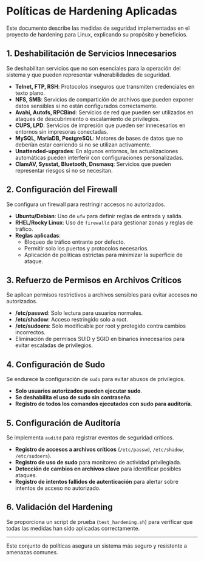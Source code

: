 # Políticas de Hardening Aplicadas

Este documento describe las medidas de seguridad implementadas en el proyecto de hardening para Linux, explicando su propósito y beneficios.

## 1. Deshabilitación de Servicios Innecesarios
Se deshabilitan servicios que no son esenciales para la operación del sistema y que pueden representar vulnerabilidades de seguridad.

- **Telnet, FTP, RSH**: Protocolos inseguros que transmiten credenciales en texto plano.
- **NFS, SMB**: Servicios de compartición de archivos que pueden exponer datos sensibles si no están configurados correctamente.
- **Avahi, Autofs, RPCBind**: Servicios de red que pueden ser utilizados en ataques de descubrimiento o escalamiento de privilegios.
- **CUPS, LPD**: Servicios de impresión que pueden ser innecesarios en entornos sin impresoras conectadas.
- **MySQL, MariaDB, PostgreSQL**: Motores de bases de datos que no deberían estar corriendo si no se utilizan activamente.
- **Unattended-upgrades**: En algunos entornos, las actualizaciones automáticas pueden interferir con configuraciones personalizadas.
- **ClamAV, Sysstat, Bluetooth, Dnsmasq**: Servicios que pueden representar riesgos si no se necesitan.

## 2. Configuración del Firewall
Se configura un firewall para restringir accesos no autorizados.

- **Ubuntu/Debian**: Uso de `ufw` para definir reglas de entrada y salida.
- **RHEL/Rocky Linux**: Uso de `firewalld` para gestionar zonas y reglas de tráfico.
- **Reglas aplicadas**:
  - Bloqueo de tráfico entrante por defecto.
  - Permitir solo los puertos y protocolos necesarios.
  - Aplicación de políticas estrictas para minimizar la superficie de ataque.

## 3. Refuerzo de Permisos en Archivos Críticos
Se aplican permisos restrictivos a archivos sensibles para evitar accesos no autorizados.

- **/etc/passwd**: Solo lectura para usuarios normales.
- **/etc/shadow**: Acceso restringido solo a root.
- **/etc/sudoers**: Solo modificable por root y protegido contra cambios incorrectos.
- Eliminación de permisos SUID y SGID en binarios innecesarios para evitar escaladas de privilegios.

## 4. Configuración de Sudo
Se endurece la configuración de `sudo` para evitar abusos de privilegios.

- **Solo usuarios autorizados pueden ejecutar sudo**.
- **Se deshabilita el uso de sudo sin contraseña**.
- **Registro de todos los comandos ejecutados con sudo para auditoría**.

## 5. Configuración de Auditoría
Se implementa `auditd` para registrar eventos de seguridad críticos.

- **Registro de accesos a archivos críticos** (`/etc/passwd`, `/etc/shadow`, `/etc/sudoers`).
- **Registro de uso de sudo** para monitoreo de actividad privilegiada.
- **Detección de cambios en archivos clave** para identificar posibles ataques.
- **Registro de intentos fallidos de autenticación** para alertar sobre intentos de acceso no autorizado.

## 6. Validación del Hardening
Se proporciona un script de prueba (`test_hardening.sh`) para verificar que todas las medidas han sido aplicadas correctamente.

---
Este conjunto de políticas asegura un sistema más seguro y resistente a amenazas comunes.

